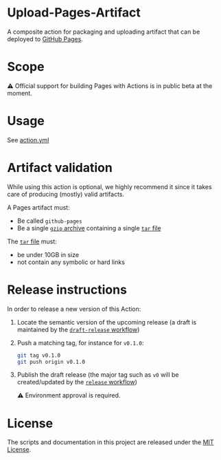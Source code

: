 # Upload-Pages-Artifact

A composite action for packaging and uploading artifact that can be deployed to [GitHub Pages][pages].

# Scope

⚠️ Official support for building Pages with Actions is in public beta at the moment.

# Usage

See [action.yml](action.yml)

<!-- TODO: document custom workflow -->

# Artifact validation

While using this action is optional, we highly recommend it since it takes care of producing (mostly) valid artifacts.

A Pages artifact must:

- Be called `github-pages`
- Be a single [`gzip` archive][gzip] containing a single [`tar` file][tar]

The [`tar` file][tar] must:

- be under 10GB in size
- not contain any symbolic or hard links

# Release instructions

In order to release a new version of this Action:

1. Locate the semantic version of the upcoming release (a draft is maintained by the [`draft-release` workflow][draft-release])

2. Push a matching tag, for instance for `v0.1.0`:

   ```bash
   git tag v0.1.0
   git push origin v0.1.0
   ```

3. Publish the draft release (the major tag such as `v0` will be created/updated by the [`release` workflow][release])

   ⚠️ Environment approval is required.

# License

The scripts and documentation in this project are released under the [MIT License](LICENSE).

<!-- references -->
[pages]: https://pages.github.com
[draft-release]: .github/workflows/draft-release.yml
[release]: .github/workflows/release.yml
[gzip]: https://en.wikipedia.org/wiki/Gzip
[tar]: https://en.wikipedia.org/wiki/Tar_(computing)